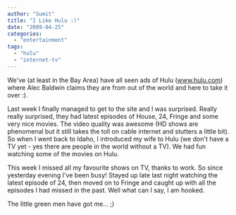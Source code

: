 ```yaml
---
author: "Sumit"
title: "I Like Hulu :)"
date: "2009-04-25"
categories: 
  - "entertainment"
tags: 
  - "hulu"
  - "internet-tv"
---
```


We've (at least in the Bay Area) have all seen ads of Hulu (www.hulu.com) where Alec Baldwin claims they are from out of the world and here to take it over :).

Last week I finally managed to get to the site and I was surprised. Really really surprised, they had latest episodes of House, 24, Fringe and some very nice movies. The video quality was awesome (HD shows are phenomenal but it still takes the toll on cable internet and stutters a little bit). So when I went back to Idaho, I introduced my wife to Hulu (we don't have a TV yet - yes there are people in the world without a TV). We had fun watching some of the movies on Hulu.

This week I missed all my favourite shows on TV, thanks to work. So since yesterday evening I've been busy! Stayed up late last night watching the latest episode of 24, then moved on to Fringe and caught up with all the episodes I had missed in the past. Well what can I say, I am hooked.

The little green men have got me... ;)
